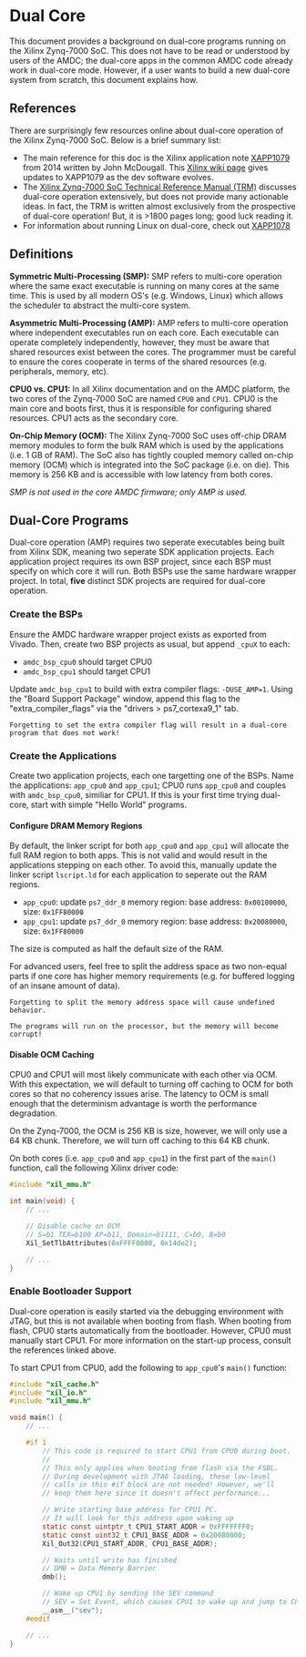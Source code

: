 # Dual Core

This document provides a background on dual-core programs running on the Xilinx Zynq-7000 SoC.
This does not have to be read or understood by users of the AMDC; the dual-core apps in the common AMDC code already work in dual-core mode.
However, if a user wants to build a new dual-core system from scratch, this document explains how.

## References

There are surprisingly few resources online about dual-core operation of the Xilinx Zynq-7000 SoC.
Below is a brief summary list:

- The main reference for this doc is the Xilinx application note [XAPP1079](https://www.xilinx.com/support/documentation/application_notes/xapp1079-amp-bare-metal-cortex-a9.pdf) from 2014 written by John McDougall. This [Xilinx wiki page](https://xilinx-wiki.atlassian.net/wiki/spaces/A/pages/18842504/XAPP1079+Latest+Information) gives updates to XAPP1079 as the dev software evolves.
- The [Xilinx Zynq-7000 SoC Technical Reference Manual (TRM)](https://www.xilinx.com/support/documentation/user_guides/ug585-Zynq-7000-TRM.pdf) discusses dual-core operation extensively, but does not provide many actionable ideas. In fact, the TRM is written almost exclusively from the prospective of dual-core operation! But, it is >1800 pages long; good luck reading it.
- For information about running Linux on dual-core, check out [XAPP1078](https://www.xilinx.com/support/documentation/application_notes/xapp1078-amp-linux-bare-metal.pdf)

## Definitions

**Symmetric Multi-Processing (SMP):**
SMP refers to multi-core operation where the same exact executable is running on many cores at the same time.
This is used by all modern OS's (e.g. Windows, Linux) which allows the scheduler to abstract the multi-core system.

**Asymmetric Multi-Processing (AMP):**
AMP refers to multi-core operation where independent executables run on each core.
Each executable can operate completely independently, however, they must be aware that shared resources exist between the cores.
The programmer must be careful to ensure the cores cooperate in terms of the shared resources (e.g. peripherals, memory, etc).

**CPU0 vs. CPU1:**
In all Xilinx documentation and on the AMDC platform, the two cores of the Zynq-7000 SoC are named `CPU0` and `CPU1`.
CPU0 is the main core and boots first, thus it is responsible for configuring shared resources.
CPU1 acts as the secondary core.

**On-Chip Memory (OCM):**
The Xilinx Zynq-7000 SoC uses off-chip DRAM memory modules to form the bulk RAM which is used by the applications (i.e. 1 GB of RAM).
The SoC also has tightly coupled memory called on-chip memory (OCM) which is integrated into the SoC package (i.e. on die).
This memory is 256 KB and is accessible with low latency from both cores.

*SMP is not used in the core AMDC firmware; only AMP is used.*

## Dual-Core Programs

Dual-core operation (AMP) requires two seperate executables being built from Xilinx SDK, meaning two seperate SDK application projects.
Each application project requires its own BSP project, since each BSP must specify on which core it will run.
Both BSPs use the same hardware wrapper project. In total, **five** distinct SDK projects are required for dual-core operation.

### Create the BSPs

Ensure the AMDC hardware wrapper project exists as exported from Vivado.
Then, create two BSP projects as usual, but append `_cpuX` to each:

- `amdc_bsp_cpu0` should target CPU0
- `amdc_bsp_cpu1` should target CPU1

Update `amdc_bsp_cpu1` to build with extra compiler flags: `-DUSE_AMP=1`.
Using the "Board Support Package" window, append this flag to the "extra_compiler_flags" via the "drivers > ps7_cortexa9_1" tab.

```{warning}
Forgetting to set the extra compiler flag will result in a dual-core program that does not work!
```

### Create the Applications

Create two application projects, each one targetting one of the BSPs.
Name the applications: `app_cpu0` and `app_cpu1`; CPU0 runs `app_cpu0` and couples with `amdc_bsp_cpu0`, similiar for CPU1.
If this is your first time trying dual-core, start with simple "Hello World" programs.

#### Configure DRAM Memory Regions

By default, the linker script for both `app_cpu0` and `app_cpu1` will allocate the full RAM region to both apps.
This is not valid and would result in the applications stepping on each other.
To avoid this, manually update the linker script `lscript.ld` for each application to seperate out the RAM regions.

- `app_cpu0`: update `ps7_ddr_0` memory region: base address: `0x00100000`, size: `0x1FF80000`
- `app_cpu1`: update `ps7_ddr_0` memory region: base address: `0x20080000`, size: `0x1FF80000`

The size is computed as half the default size of the RAM.

For advanced users, feel free to split the address space as two non-equal parts if one core has higher memory requirements (e.g. for buffered logging of an insane amount of data).

```{warning}
Forgetting to split the memory address space will cause undefined behavior.

The programs will run on the processor, but the memory will become corrupt!
```

#### Disable OCM Caching

CPU0 and CPU1 will most likely communicate with each other via OCM.
With this expectation, we will default to turning off caching to OCM for both cores so that no coherency issues arise.
The latency to OCM is small enough that the determinism advantage is worth the performance degradation.

On the Zynq-7000, the OCM is 256 KB is size, however, we will only use a 64 KB chunk.
Therefore, we will turn off caching to this 64 KB chunk.

On both cores (i.e. `app_cpu0` and `app_cpu1`) in the first part of the `main()` function, call the following Xilinx driver code:

```C
#include "xil_mmu.h"

int main(void) {
    // ...

    // Disable cache on OCM
    // S=b1 TEX=b100 AP=b11, Domain=b1111, C=b0, B=b0
    Xil_SetTlbAttributes(0xFFFF0000, 0x14de2);

    // ...
}
```

### Enable Bootloader Support

Dual-core operation is easily started via the debugging environment with JTAG, but this is not available when booting from flash.
When booting from flash, CPU0 starts automatically from the bootloader.
However, CPU0 must manually start CPU1.
For more information on the start-up process, consult the references linked above.

To start CPU1 from CPU0, add the following to `app_cpu0`'s `main()` function:

```C
#include "xil_cache.h"
#include "xil_io.h"
#include "xil_mmu.h"

void main() {
    // ...

    #if 1
        // This code is required to start CPU1 from CPU0 during boot.
        //
        // This only applies when booting from flash via the FSBL.
        // During development with JTAG loading, these low-level
        // calls in this #if block are not needed! However, we'll
        // keep them here since it doesn't affect performance...

        // Write starting base address for CPU1 PC.
        // It will look for this address upon waking up
        static const uintptr_t CPU1_START_ADDR = 0xFFFFFFF0;
        static const uint32_t CPU1_BASE_ADDR = 0x20080000;
        Xil_Out32(CPU1_START_ADDR, CPU1_BASE_ADDR);

        // Waits until write has finished
        // DMB = Data Memory Barrier
        dmb();

        // Wake up CPU1 by sending the SEV command
        // SEV = Set Event, which causes CPU1 to wake up and jump to CPU1_BASE_ADDR
        __asm__("sev");
    #endif

    // ...
}
```
